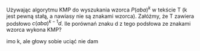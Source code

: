 Używając algorytmu KMP do wyszukania wzorca $P(aba)^k$ w tekście T (k jest pewną stałą, a nawiasy nie są znakami wzorca). Załóżmy, że T zawiera podsłowo $c(aba)^{k-1}d$. Ile porównań znaku d z tego podsłowa ze znakami wzorca wykona KMP?

imo k, ale głowy sobie uciąć nie dam
